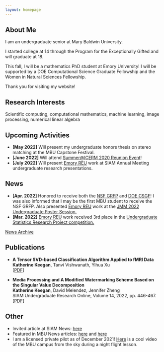 ```yaml
---
layout: homepage
---
```


## About Me

I am an undergraduate senior at Mary Baldwin University.

I started college at 14 through the Program for the Exceptionally Gifted and will graduate at 18.

This fall, I will be a mathematics PhD student at Emory University! I will be supported by a DOE Computational Science Graduate Fellowship and the Women in Natural Sciences Fellowship. 

Thank you for visiting my website!

## Research Interests

Scientific computing, computational mathematics, machine learning, image processing, numerical linear algebra


## Upcoming Activities

- **[May 2022]**  Will present my undergraduate honors thesis on stereo matching at the MBU Capstone Festival.
- **[June 2022]**  Will attend [Summer@ICERM 2020 Reunion Event](https://www.google.com/search?q=icerm+2020+reunion&oq=icerm+2020+reunion&aqs=chrome..69i57j69i61.1755j0j1&sourceid=chrome&ie=UTF-8)!
- **[July 2022]** Will present [Emory REU](http://www.mathcs.emory.edu/site/scicomp/REURET/) work at SIAM Annual Meeting undergraduate research presentations.

## News

- **[Apr. 2022]** Honored to receive both the [NSF GRFP](https://www.research.gov/grfp/AwardeeList.do?method=loadAwardeeList) and [DOE CSGF](https://www.krellinst.org/csgf/)! I was also informed that I may be the first MBU student to receive the NSF GRFP. Also presented [Emory REU](http://www.mathcs.emory.edu/site/scicomp/REURET/) work at the [JMM 2022 Undergraduate Poster Session.](https://meetings.ams.org/math/jmm2022/meetingapp.cgi/Paper/8333)
- **[Mar. 2022]** [Emory REU](http://www.mathcs.emory.edu/site/scicomp/REURET/) work received 3rd place in the [Undergraduate Statistics Research Project competition.](https://www.causeweb.org/usproc/usresp/2021/fall/winners)

[News Archive](news.md)


## Publications

- **A Tensor SVD-based Classification Algorithm Applied to fMRI Data**
  <br>
  **Katherine Keegan**, Tanvi Vishwanath, Yihua Xu
  <br>
  [[PDF](https://arxiv.org/abs/2111.00587)] 

- **Media Processing and A Modified Watermarking Scheme Based on the Singular Value Decomposition**
  <br>
  **Katherine Keegan**, David Melendez, Jennifer Zheng
  <br>
  SIAM Undergraduate Research Online, Volume 14, 2022, pp. 446-467.
  <br>
  [[PDF](https://www.siam.org/Portals/0/Documents/S141166PDF.pdf?ver=2021-09-23-070730-093)] 
  
## Other

- Invited article at SIAM News: [here](https://sinews.siam.org/Details-Page/a-modified-watermarking-scheme-based-on-the-singular-value-decomposition)
- Featured in MBU News articles: [here](https://marybaldwin.edu/news/2021/12/17/program-for-the-exceptionally-gifted-standout-katie-keegan-22-wins-national-attention/) and [here](https://marybaldwin.edu/news/2022/04/29/senior-wins-prestigious-doctoral-research-fellowship/)
- I am a licensed private pilot as of December 2021! [Here](https://youtu.be/YhEA6PkSirU) is a cool video of the MBU campus from the sky during a night flight lesson. 
